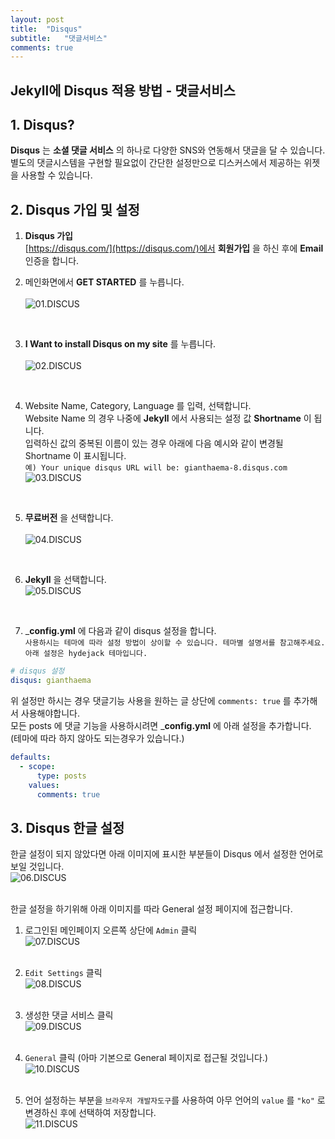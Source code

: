 ```yaml
---
layout: post
title:  "Disqus"
subtitle:   "댓글서비스"
comments: true
---
```


## __Jekyll에 Disqus 적용 방법 - 댓글서비스__

## __1. Disqus?__

__Disqus__ 는 __소셜 댓글 서비스__ 의 하나로 다양한 SNS와 연동해서 댓글을 달 수 있습니다.  
별도의 댓글시스템을 구현할 필요없이 간단한 설정만으로 디스커스에서 제공하는 위젯을 사용할 수 있습니다.


## __2. Disqus 가입 및 설정__

1. __Disqus 가입__  
    [https://disqus.com/](https://disqus.com/)에서 __회원가입__ 을 하신 후에 __Email__ 인증을 합니다.<br>
    
2. 메인화면에서 __GET STARTED__ 를 누릅니다.<br>  
![01.DISCUS](/assets/img/posts/2019-10-01-DISCUS/01.DISCUS.png) 
<br>

3. __I Want to install Disqus on my site__ 를 누릅니다.<br>  
![02.DISCUS](/assets/img/posts/2019-10-01-DISCUS/02.DISCUS.png) 
<br>

4. Website Name, Category, Language 를 입력, 선택합니다.  
   Website Name 의 경우 나중에 __Jekyll__ 에서 사용되는 설정 값 __Shortname__ 이 됩니다.  
   입력하신 값의 중복된 이름이 있는 경우 아래에 다음 예시와 같이 변경될 Shortname 이 표시됩니다.  
   `예) Your unique disqus URL will be: gianthaema-8.disqus.com`<br>
![03.DISCUS](/assets/img/posts/2019-10-01-DISCUS/03.DISCUS.png) 
<br>

5. __무료버전__ 을 선택합니다.<br>  
![04.DISCUS](/assets/img/posts/2019-10-01-DISCUS/04.DISCUS.png) 
<br>

6. __Jekyll__ 을 선택합니다.<br>
![05.DISCUS](/assets/img/posts/2019-10-01-DISCUS/05.DISCUS.png) 
<br>

7. ___config.yml__ 에 다음과 같이 disqus 설정을 합니다.  
`사용하시는 테마에 따라 설정 방법이 상이할 수 있습니다. 테마별 설명서를 참고해주세요. 아래 설정은 hydejack 테마입니다.`
```yaml
# disqus 설정
disqus: gianthaema
```
위 설정만 하시는 경우 댓글기능 사용을 원하는 글 상단에 `comments: true` 를 추가해서 사용해야합니다.  
모든 posts 에 댓글 기능을 사용하시려면 ___config.yml__ 에 아래 설정을 추가합니다.   
(테마에 따라 하지 않아도 되는경우가 있습니다.)
```yaml
defaults:
  - scope:
      type: posts
    values:
      comments: true
```


## __3. Disqus 한글 설정__

한글 설정이 되지 않았다면 아래 이미지에 표시한 부분들이 Disqus 에서 설정한 언어로 보일 것입니다.<br>
![06.DISCUS](/assets/img/posts/2019-10-01-DISCUS/06.DISCUS.png)
<br><br>

한글 설정을 하기위해 아래 이미지를 따라 General 설정 페이지에 접근합니다.<br>
1. 로그인된 메인페이지 오른쪽 상단에 `Admin` 클릭<br>
![07.DISCUS](/assets/img/posts/2019-10-01-DISCUS/07.DISCUS.png)
<br><br>

2. `Edit Settings` 클릭<br>
![08.DISCUS](/assets/img/posts/2019-10-01-DISCUS/08.DISCUS.png)
<br><br>

3. 생성한 댓글 서비스 클릭<br>
![09.DISCUS](/assets/img/posts/2019-10-01-DISCUS/09.DISCUS.png)
<br><br>

4. `General` 클릭 (아마 기본으로 General 페이지로 접근될 것입니다.)<br>
![10.DISCUS](/assets/img/posts/2019-10-01-DISCUS/10.DISCUS.png)
<br><br>

5. 언어 설정하는 부분을 `브라우저 개발자도구`를 사용하여 아무 언어의 `value` 를 `"ko"` 로 변경하신 후에 선택하여 저장합니다.<br>
![11.DISCUS](/assets/img/posts/2019-10-01-DISCUS/11.DISCUS.png)
<br>






